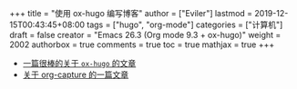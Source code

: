 +++
title = "使用 ox-hugo 编写博客"
author = ["Eviler"]
lastmod = 2019-12-15T00:43:45+08:00
tags = ["hugo", "org-mode"]
categories = ["计算机"]
draft = false
creator = "Emacs 26.3 (Org mode 9.3 + ox-hugo)"
weight = 2002
authorbox = true
comments = true
toc = true
mathjax = true
+++

-   [一篇很棒的关于 `ox-hugo` 的文章](https://sheishe.xyz/post/hugo-blogging-with-ox-hugo/)
-   [关于 org-capture 的一篇文章](http://www.zmonster.me/2018/02/28/org-mode-capture.html)
